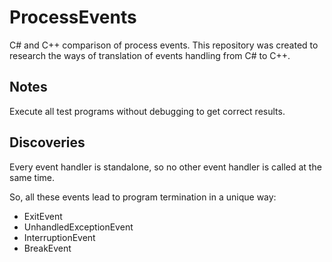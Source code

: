 # ProcessEvents
C# and C++ comparison of process events. This repository was created to research the ways of translation of events handling from C# to C++.

## Notes

Execute all test programs without debugging to get correct results.

## Discoveries

Every event handler is standalone, so no other event handler is called at the same time.

So, all these events lead to program termination in a unique way:
* ExitEvent
* UnhandledExceptionEvent
* InterruptionEvent
* BreakEvent
